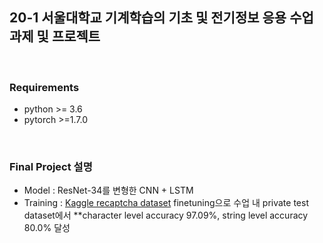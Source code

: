 ## 20-1 서울대학교 기계학습의 기초 및 전기정보 응용 수업 과제 및 프로젝트
<br>

### Requirements
* python >= 3.6
* pytorch >=1.7.0
<br>

### Final Project 설명
* Model : ResNet-34를 변형한 CNN + LSTM 
* Training : [Kaggle recaptcha dataset](https://www.kaggle.com/datasets/fournierp/captcha-version-2-images/data) finetuning으로 수업 내 private test dataset에서 **character level accuracy 97.09%, string level accuracy 80.0% 달성
